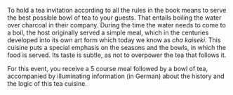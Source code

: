 To hold a tea invitation according to all the rules in the book means to serve the best possible bowl of tea to your guests. That entails boiling the water over charcoal in their company. During the time the water needs to come to a boil, the host originally served a simple meal, which in the centuries developed into its own art form which today we know as *cha kaiseki*. This cuisine puts a special emphasis on the seasons and the bowls, in which the food is served. Its taste is subtle, as not to overpower the tea that follows it.

For this event, you receive a 5 course meal followed by a bowl of tea, accompanied by illuminating information (in German) about the history and the logic of this tea cuisine.
